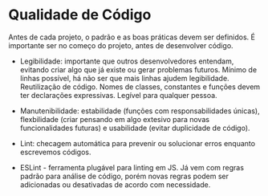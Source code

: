 # Qualidade de Código
Antes de cada projeto, o padrão e as boas práticas devem ser definidos. É importante ser no começo do projeto, antes de desenvolver código.

- Legibilidade: importante que outros desenvolvedores entendam, evitando criar algo que já existe ou gerar problemas futuros. Mínimo de linhas possível, há não ser que mais linhas ajudem legibilidade. Reutilização de código. Nomes de classes, constantes e funções devem ter declarações expressivas. Legível para qualquer pessoa.

- Manutenibilidade: estabilidade (funções com responsabilidades únicas), flexbilidade (criar pensando em algo extesivo para novas funcionalidades futuras) e usabilidade (evitar duplicidade de código). 

* Lint: checagem automática para prevenir ou solucionar erros enquanto escrevemos códigos.

* ESLint - ferramenta plugável para linting em JS. Já vem com regras padrão para análise de código, porém novas regras podem ser adicionadas ou desativadas de acordo com necessidade.
